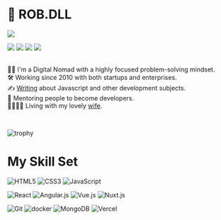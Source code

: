# :space_invader: ROB.DLL

![](https://komarev.com/ghpvc/?username=robdll&style=for-the-badge&color=red)
<br>

<a href="https://robertodilillo.dev" style="text-decoration:none;">
   <img src="https://img.shields.io/badge/-Portfolio-%23F7DF1C?&style=for-the-badge" />
</a>
<a href="https://www.linkedin.com/in/roberto-di-lillo/" style="text-decoration:none;">
   <img src="https://img.shields.io/badge/linkedin-%230077B5.svg?&style=for-the-badge&logo=linkedin&logoColor=white" />
</a>
<a href="mailto:dilillo.roberto@gmail.com" style="text-decoration:none;">
   <img src="https://img.shields.io/badge/gmail-%23D14836.svg?&style=for-the-badge&logo=gmail&logoColor=white" />
</a>
<a href="https://twitter.com/rob_dll_dev" style="text-decoration:none;">
   <img src="https://img.shields.io/badge/twitter-%230077B5.svg?&style=for-the-badge&logo=twitter&logoColor=#40ABF2" />
</a>
<!--
<a href="https://blog.robertodilillo.dev" style="text-decoration:none;">
   <img src="https://img.shields.io/badge/-MyBlog-orange?&style=for-the-badge" />
</a>
-->
<br>
<br>

:technologist:  I'm a Digital Nomad with a highly focused problem-solving mindset.  
:hammer_and_wrench:  Working since 2010 with both startups and enterprises.  
:writing_hand:  [Writing](https://blog.robertodilillo.dev) about Javascript and other development subjects.  
:heartbeat: Mentoring people to become developers.  
:family_man_woman_girl_girl:  Living with my lovely [wife](https://github.com/CintyaFlo).


<br>


![trophy](https://github-profile-trophy.vercel.app/?username=robdll&theme=onedark&rank=SECRET,S,AAA,AA,A,B)
<br>


# My Skill Set 

![HTML5](https://img.shields.io/badge/-HTML5-%23E44D27?style=for-the-badge&logo=html5&logoColor=ffffff)
![CSS3](https://img.shields.io/badge/-CSS3-%231572B6?style=for-the-badge&logo=css3)
![JavaScript](https://img.shields.io/badge/-JavaScript-%23F7DF1C?style=for-the-badge&logo=javascript&logoColor=000000&labelColor=%23F7DF1C&color=%23F7DF1C)  

![React](https://img.shields.io/badge/-React-%2361DAFB?style=for-the-badge&logo=react&logoColor=000)
![Angular.js](https://img.shields.io/badge/-Angular.js-%23C3042F?style=for-the-badge&logo=angularjs)
![Vue.js](https://img.shields.io/badge/-Vue.js-%232c3e50?style=for-the-badge&logo=vuedotjs)
![Nuxt.js](https://img.shields.io/badge/-Nuxt.js-%2300633B?style=for-the-badge&logo=nuxtdotjs&logoColor=FFF) 


![Git](https://img.shields.io/badge/-Git-%23F05032?style=for-the-badge&logo=git&logoColor=%23ffffff)
![docker](https://img.shields.io/badge/docker-%2340ABF2.svg?&style=for-the-badge&logo=docker&logoColor=white)
![MongoDB](https://img.shields.io/badge/mongoDB-%90A09DF2.svg?&style=for-the-badge&logo=mongodb&logoColor=black)
![Vercel](https://img.shields.io/badge/-Vercel-%23ffffff?style=for-the-badge&logo=vercel&logoColor=000000)


